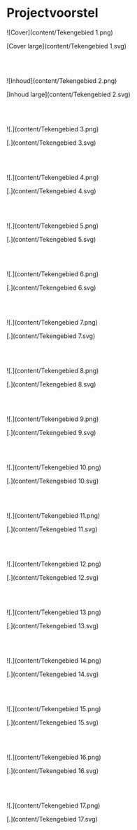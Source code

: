 # Projectvoorstel

![Cover](content/Tekengebied 1.png)

[Cover large](content/Tekengebied 1.svg)

<br><br>

![Inhoud](content/Tekengebied 2.png)


[Inhoud large](content/Tekengebied 2.svg)

<br><br>

![.](content/Tekengebied 3.png)

[.](content/Tekengebied 3.svg)


<br><br>

![.](content/Tekengebied 4.png)

[.](content/Tekengebied 4.svg)

<br><br>

![.](content/Tekengebied 5.png)

[.](content/Tekengebied 5.svg)

<br><br>

![.](content/Tekengebied 6.png)

[.](content/Tekengebied 6.svg)

<br><br>

![.](content/Tekengebied 7.png)

[.](content/Tekengebied 7.svg)

<br><br>

![.](content/Tekengebied 8.png)

[.](content/Tekengebied 8.svg)

<br><br>

![.](content/Tekengebied 9.png)

[.](content/Tekengebied 9.svg)

<br><br>

![.](content/Tekengebied 10.png)


[.](content/Tekengebied 10.svg)

<br><br>

![.](content/Tekengebied 11.png)

[.](content/Tekengebied 11.svg)

<br><br>

![.](content/Tekengebied 12.png)

[.](content/Tekengebied 12.svg)

<br><br>

![.](content/Tekengebied 13.png)

[.](content/Tekengebied 13.svg)

<br><br>

![.](content/Tekengebied 14.png)

[.](content/Tekengebied 14.svg)

<br><br>

![.](content/Tekengebied 15.png)

[.](content/Tekengebied 15.svg)

<br><br>

![.](content/Tekengebied 16.png)

[.](content/Tekengebied 16.svg)

<br><br>

![.](content/Tekengebied 17.png)

[.](content/Tekengebied 17.svg)